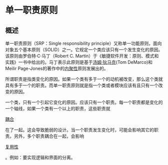 # 单一职责原则

## 概述

单一职责原则（SRP：Single responsibility principle）又称单一功能原则，面向对象五个基本原则（SOLID）之一。它规定一个类应该只有一个发生变化的原因。该原则由罗伯特·C·马丁（Robert C. Martin）于《敏捷软件开发：原则、模式和实践》一书中给出的。马丁表示此原则是基于[汤姆·狄马克](https://baike.baidu.com/item/%E6%B1%A4%E5%A7%86%C2%B7%E7%8B%84%E9%A9%AC%E5%85%8B/284013)\(Tom DeMarco\)和Meilir Page-Jones的著作中的[内聚性](https://baike.baidu.com/item/%E5%86%85%E8%81%9A%E6%80%A7/4973441)原则发展出的。

所谓职责是指类变化的原因。如果一个类有多于一个的动机被改变，那么这个类就具有多于一个的职责。而单一职责原则就是指一个类或者模块应该有且只有一个改变的原因。

一个类，只有一个引起它变化的原因。应该只有一个职责。每一个职责都是变化的一个轴线，如果一个类有一个以上的职责，这些职责就

[耦合](https://baike.baidu.com/item/%E8%80%A6%E5%90%88/2821124)

在了一起。这会导致脆弱的设计。当一个职责发生变化时，可能会影响其它的职责。另外，多个职责耦合在一起，会影响

[复用性](https://baike.baidu.com/item/%E5%A4%8D%E7%94%A8%E6%80%A7/12719815)

。例如：要实现逻辑和界面的分离。

